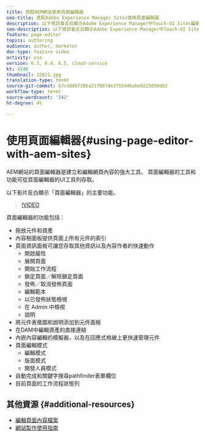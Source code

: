 ```yaml
---
title: 搭配AEM網站使用頁面編輯器
seo-title: 搭配Adobe Experience Manager Sites使用頁面編輯器
description: 以下視訊會反白顯示Adobe Experience Manager中Touch-UI Sites編輯器的幾項主要功能。
seo-description: 以下視訊會反白顯示Adobe Experience Manager中Touch-UI Sites編輯器的幾項主要功能。
feature: page-editor
topics: authoring
audience: author, marketer
doc-type: feature video
activity: use
version: 6.3, 6.4, 6.5, cloud-service
kt: 4248
thumbnail: 32011.jpg
translation-type: tm+mt
source-git-commit: 67ca08bf386a217807da3755d46abed225050d02
workflow-type: tm+mt
source-wordcount: '242'
ht-degree: 4%

---
```



# 使用頁面編輯器{#using-page-editor-with-aem-sites}

AEM網站的頁面編輯器是建立和編輯網頁內容的強大工具。 頁面編輯器的工具和功能可從頁面編輯器的UI工具列存取。

以下影片反白顯示「頁面編輯器」的主要功能。

>[!VIDEO](https://video.tv.adobe.com/v/32011?quality=12&learn=on)

頁面編輯器的功能包括：

* 拖放元件和資產
* 內容樹面板提供頁面上所有元件的索引
* 頁面資訊面板可讓您存取其他資訊以及內容作者的快速動作
   * 開啟屬性
   * 展開頁面
   * 開始工作流程
   * 鎖定頁面／解除鎖定頁面
   * 發佈／取消發佈頁面
   * 編輯範本
   * 以已發佈狀態檢視
   * 在 Admin 中檢視
   * 說明
* 將元件表徵圖和說明添加到元件面板
* 在DAM中編輯資產的直接連結
* 內嵌內容編輯的模擬器，以及在回應式格線上更快速管理元件
* 頁面編輯模式
   * 編輯模式
   * 版面模式
   * 開發人員模式
* 自動完成和關鍵字搜尋pathfinder表單欄位
* 目前頁面的工作流程狀態列

## 其他資源 {#additional-resources}

* [編輯頁面內容檔案](https://docs.adobe.com/content/help/en/experience-manager-65/authoring/authoring/editing-content.html)
* [網站製作使用指南](https://docs.adobe.com/content/help/en/experience-manager-65/authoring/home.html)
